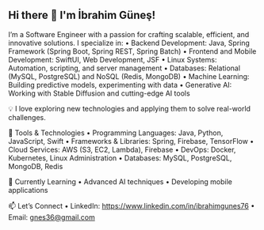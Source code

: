 ## Hi there 👋 I'm İbrahim Güneş!

I’m a Software Engineer with a passion for crafting scalable, efficient, and innovative solutions. I specialize in:
	•	Backend Development: Java, Spring Framework (Spring Boot, Spring REST, Spring Batch)
	•	Frontend and Mobile Development: SwiftUI, Web Development, JSF
	•	Linux Systems: Automation, scripting, and server management
	•	Databases: Relational (MySQL, PostgreSQL) and NoSQL (Redis, MongoDB)
	•	Machine Learning: Building predictive models, experimenting with data
	•	Generative AI: Working with Stable Diffusion and cutting-edge AI tools

💡 I love exploring new technologies and applying them to solve real-world challenges.

🔧 Tools & Technologies
	•	Programming Languages: Java, Python, JavaScript, Swift
	•	Frameworks & Libraries: Spring, Firebase, TensorFlow
	•	Cloud Services: AWS (S3, EC2, Lambda), Firebase
	•	DevOps: Docker, Kubernetes, Linux Administration
	•	Databases: MySQL, PostgreSQL, MongoDB, Redis

🌱 Currently Learning
	•	Advanced AI techniques
	•	Developing mobile applications

📫 Let’s Connect
	•	LinkedIn: https://www.linkedin.com/in/ibrahimgunes76
	•	Email: gnes36@gmail.com
 
